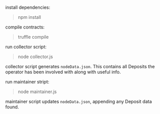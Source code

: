 install dependencies:

> npm install

compile contracts:

> truffle compile

run collector script:

> node collector.js

collector script generates `nodeData.json`. This contains all Deposits the operator has been involved with 
along with useful info.

run maintainer stript:

> node maintainer.js

maintainer script updates `nodeData.json`, appending any Deposit data found. 
